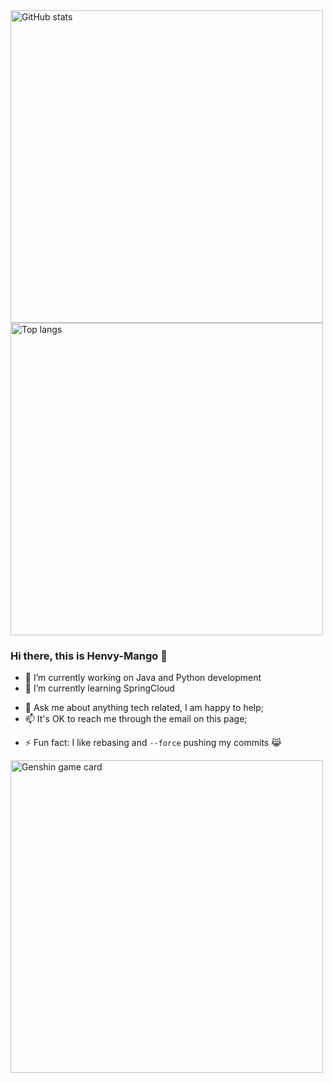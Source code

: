 <img alt="GitHub stats" src="https://github-readme-stats.vercel.app/api?username=Henvy-Mango&show_icons=true&include_all_commits=true&count_private=true&bg_color=30,e96443,904e95&title_color=fff&text_color=fff" width="500">

<img alt="Top langs" src="https://github-readme-stats.vercel.app/api/top-langs/?username=Henvy-Mango&hide=vim%20script,batchfile,html,css&layout=compact" width="500">

### Hi there, this is Henvy-Mango 👋

- 🔭 I’m currently working on Java and Python development
- 🌱 I’m currently learning SpringCloud
<!-- - 👯 I’m looking to collaborate on ... -->
<!-- - 🤔 I’m looking for help with ... -->
- 💬 Ask me about anything tech related, I am happy to help;
- 📫 It's OK to reach me through the email on this page;
<!-- - 😄 Pronouns: ... -->
- ⚡ Fun fact: I like rebasing and `--force` pushing my commits 😹

<img alt="Genshin game card" src="https://genshin-card.getloli.com/27,49,53/279606432.png" width="500">
